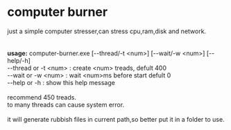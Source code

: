 # **computer burner** 
 just a simple computer stresser,can stress cpu,ram,disk and network.<br>
<br>
<br>
**usage:**
computer-burner.exe [--thread/-t \<num\>] [--wait/-w \<num\>] [--help/-h]<br>
--thread or -t \<num\> : create \<num\> treads, defult 400<br>
--wait or -w \<num\> : wait \<num\>ms before start defult 0<br>
--help or -h : show this help message <br>
<br>
recommend 450 treads. <br>
to many threads can cause system error. <br>
<br>
it will generate rubbish files in current path,so better put it in a folder to use.<br>

